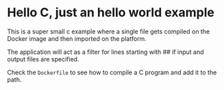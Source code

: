 # Hello C, just an hello world example

This is a super small c example where a single file gets compiled on the 
Docker image and then imported on the platform.

The application will act as a filter for lines starting with ## if input and output files are specified.

Check the `Dockerfile` to see how to compile a C program and add it to the path.
